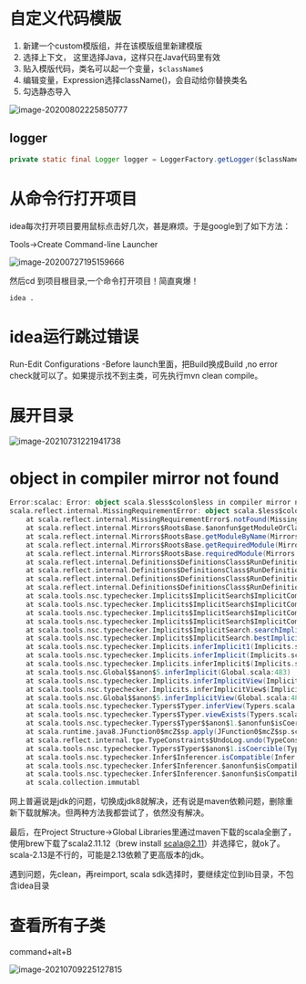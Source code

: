 # 自定义代码模版

1. 新建一个custom模版组，并在该模版组里新建模版
2. 选择上下文， 这里选择Java，这样只在Java代码里有效
3. 贴入模版代码，类名可以起一个变量，`$className$`
4. 编辑变量，Expression选择className()，会自动给你替换类名
5. 勾选静态导入

![image-20200802225850777](https://tva1.sinaimg.cn/large/007S8ZIlly1ghcv1difmej315v0u07ri.jpg)

## logger

```java
private static final Logger logger = LoggerFactory.getLogger($className$.class);
```

# 从命令行打开项目

idea每次打开项目要用鼠标点击好几次，甚是麻烦。于是google到了如下方法：

Tools->Create Command-line Launcher

![image-20200727195159666](https://gitee.com/luckywind/PigGo/raw/master/image/image-20200727195159666.png)

然后cd 到项目根目录,一个命令打开项目！简直爽爆！

```shell
idea .
```

# idea运行跳过错误

Run-Edit Configurations -Before launch里面，把Build换成Build ,no error check就可以了。如果提示找不到主类，可先执行mvn clean compile。

# 展开目录

![image-20210731221941738](https://gitee.com/luckywind/PigGo/raw/master/image/image-20210731221941738.png)

# object in compiler mirror not found

```scala
Error:scalac: Error: object scala.$less$colon$less in compiler mirror not found.
scala.reflect.internal.MissingRequirementError: object scala.$less$colon$less in compiler mirror not found.
	at scala.reflect.internal.MissingRequirementError$.notFound(MissingRequirementError.scala:24)
	at scala.reflect.internal.Mirrors$RootsBase.$anonfun$getModuleOrClass$6(Mirrors.scala:66)
	at scala.reflect.internal.Mirrors$RootsBase.getModuleByName(Mirrors.scala:66)
	at scala.reflect.internal.Mirrors$RootsBase.getRequiredModule(Mirrors.scala:163)
	at scala.reflect.internal.Mirrors$RootsBase.requiredModule(Mirrors.scala:173)
	at scala.reflect.internal.Definitions$DefinitionsClass$RunDefinitions.SubTypeModule$lzycompute(Definitions.scala:1672)
	at scala.reflect.internal.Definitions$DefinitionsClass$RunDefinitions.SubTypeModule(Definitions.scala:1672)
	at scala.reflect.internal.Definitions$DefinitionsClass$RunDefinitions.SubType_refl$lzycompute(Definitions.scala:1673)
	at scala.reflect.internal.Definitions$DefinitionsClass$RunDefinitions.SubType_refl(Definitions.scala:1673)
	at scala.tools.nsc.typechecker.Implicits$ImplicitSearch$ImplicitComputation.isIneligible(Implicits.scala:1022)
	at scala.tools.nsc.typechecker.Implicits$ImplicitSearch$ImplicitComputation.survives(Implicits.scala:1029)
	at scala.tools.nsc.typechecker.Implicits$ImplicitSearch$ImplicitComputation.eligibleNew(Implicits.scala:1116)
	at scala.tools.nsc.typechecker.Implicits$ImplicitSearch$ImplicitComputation.<init>(Implicits.scala:1171)
	at scala.tools.nsc.typechecker.Implicits$ImplicitSearch.searchImplicit(Implicits.scala:1305)
	at scala.tools.nsc.typechecker.Implicits$ImplicitSearch.bestImplicit(Implicits.scala:1704)
	at scala.tools.nsc.typechecker.Implicits.inferImplicit1(Implicits.scala:112)
	at scala.tools.nsc.typechecker.Implicits.inferImplicit(Implicits.scala:91)
	at scala.tools.nsc.typechecker.Implicits.inferImplicit$(Implicits.scala:88)
	at scala.tools.nsc.Global$$anon$5.inferImplicit(Global.scala:483)
	at scala.tools.nsc.typechecker.Implicits.inferImplicitView(Implicits.scala:50)
	at scala.tools.nsc.typechecker.Implicits.inferImplicitView$(Implicits.scala:49)
	at scala.tools.nsc.Global$$anon$5.inferImplicitView(Global.scala:483)
	at scala.tools.nsc.typechecker.Typers$Typer.inferView(Typers.scala:336)
	at scala.tools.nsc.typechecker.Typers$Typer.viewExists(Typers.scala:306)
	at scala.tools.nsc.typechecker.Typers$Typer$$anon$1.$anonfun$isCoercible$1(Typers.scala:219)
	at scala.runtime.java8.JFunction0$mcZ$sp.apply(JFunction0$mcZ$sp.scala:17)
	at scala.reflect.internal.tpe.TypeConstraints$UndoLog.undo(TypeConstraints.scala:68)
	at scala.tools.nsc.typechecker.Typers$Typer$$anon$1.isCoercible(Typers.scala:219)
	at scala.tools.nsc.typechecker.Infer$Inferencer.isCompatible(Infer.scala:345)
	at scala.tools.nsc.typechecker.Infer$Inferencer.$anonfun$isCompatibleArgs$1(Infer.scala:353)
	at scala.tools.nsc.typechecker.Infer$Inferencer.$anonfun$isCompatibleArgs$1$adapted(Infer.scala:353)
	at scala.collection.immutabl
```



网上普遍说是jdk的问题，切换成jdk8就解决，还有说是maven依赖问题，删除重新下载就解决。但两种方法我都尝试了，依然没有解决。

最后，在Project Structure->Global Libraries里通过maven下载的scala全删了， 使用brew下载了scala2.11.12（brew install scala@2.11）并选择它，就ok了。scala-2.13是不行的，可能是2.13依赖了更高版本的jdk。

遇到问题，先clean，再reimport,   scala sdk选择时，要继续定位到lib目录，不包含idea目录

# 查看所有子类

command+alt+B

![image-20210709225127815](https://gitee.com/luckywind/PigGo/raw/master/image/image-20210709225127815.png)

